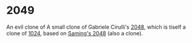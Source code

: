 # 2049
An evil clone of A small clone of Gabriele Cirulli's [2048](https://gabrielecirulli.github.io/2048/), which is tiself a clone of [1024](https://play.google.com/store/apps/details?id=com.veewo.a1024), based on [Saming's 2048](http://saming.fr/p/2048/) (also a clone).

